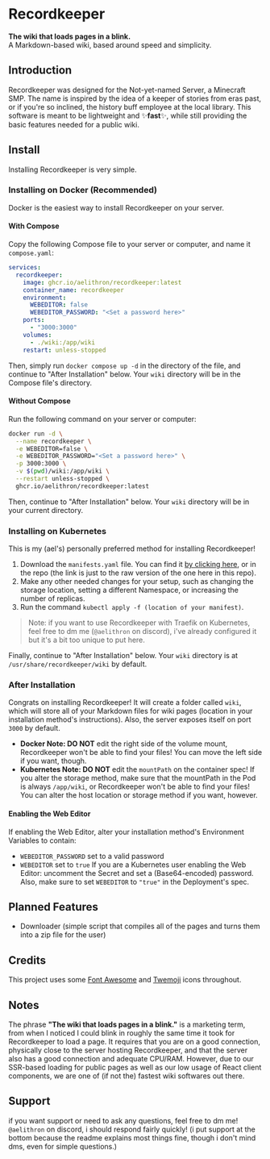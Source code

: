 # Recordkeeper
**The wiki that loads pages in a blink.**\
A Markdown-based wiki, based around speed and simplicity.
## Introduction
Recordkeeper was designed for the Not-yet-named Server, a Minecraft SMP.
The name is inspired by the idea of a keeper of stories from eras past, or if you're so inclined, the history buff employee at the local library.
This software is meant to be lightweight and ✨**fast**✨, while still providing the basic features needed for a public wiki.
## Install
Installing Recordkeeper is very simple.
### Installing on Docker (Recommended)
Docker is the easiest way to install Recordkeeper on your server.
#### With Compose
Copy the following Compose file to your server or computer, and name it `compose.yaml`:
```yaml
services:
  recordkeeper:
    image: ghcr.io/aelithron/recordkeeper:latest
    container_name: recordkeeper
    environment:
      WEBEDITOR: false
      WEBEDITOR_PASSWORD: "<Set a password here>"
    ports:
      - "3000:3000"
    volumes:
      - ./wiki:/app/wiki
    restart: unless-stopped
```
Then, simply run `docker compose up -d` in the directory of the file, and continue to "After Installation" below.
Your `wiki` directory will be in the Compose file's directory.
#### Without Compose
Run the following command on your server or computer:
```bash
docker run -d \
  --name recordkeeper \
  -e WEBEDITOR=false \
  -e WEBEDITOR_PASSWORD="<Set a password here>" \
  -p 3000:3000 \
  -v $(pwd)/wiki:/app/wiki \
  --restart unless-stopped \
  ghcr.io/aelithron/recordkeeper:latest
```
Then, continue to "After Installation" below. Your `wiki` directory will be in your current directory.
### Installing on Kubernetes
This is my (ael's) personally preferred method for installing Recordkeeper!
1. Download the `manifests.yaml` file. You can find it [by clicking here](https://raw.githubusercontent.com/aelithron/recordkeeper/refs/heads/main/manifests.yaml), or in the repo (the link is just to the raw version of the one here in this repo).
2. Make any other needed changes for your setup, such as changing the storage location, setting a different Namespace, or increasing the number of replicas.
3. Run the command `kubectl apply -f (location of your manifest)`.
> Note: if you want to use Recordkeeper with Traefik on Kubernetes, feel free to dm me (`@aelithron` on discord), i've already configured it but it's a bit too unique to put here.

Finally, continue to "After Installation" below. Your `wiki` directory is at `/usr/share/recordkeeper/wiki` by default.
### After Installation
Congrats on installing Recordkeeper! It will create a folder called `wiki`, which will store all of your Markdown files for wiki pages (location in your installation method's instructions). Also, the server exposes itself on port `3000` by default.
- **Docker Note: DO NOT** edit the right side of the volume mount, Recordkeeper won't be able to find your files! You can move the left side if you want, though.
- **Kubernetes Note: DO NOT** edit the `mountPath` on the container spec! If you alter the storage method, make sure that the mountPath in the Pod is always `/app/wiki`, or Recordkeeper won't be able to find your files! You can alter the host location or storage method if you want, however.
#### Enabling the Web Editor
If enabling the Web Editor, alter your installation method's Environment Variables to contain:
- `WEBEDITOR_PASSWORD` set to a valid password
- `WEBEDITOR` set to `true`
If you are a Kubernetes user enabling the Web Editor: uncomment the Secret and set a (Base64-encoded) password. Also, make sure to set `WEBEDITOR` to `"true"` in the Deployment's spec.
## Planned Features
- Downloader (simple script that compiles all of the pages and turns them into a zip file for the user)
## Credits
This project uses some [Font Awesome](https://fontawesome.com) and [Twemoji](https://github.com/twitter/twemoji) icons throughout.
## Notes
The phrase **"The wiki that loads pages in a blink."** is a marketing term, from when I noticed I could blink in roughly the same time it took for Recordkeeper to load a page.
It requires that you are on a good connection, physically close to the server hosting Recordkeeper, and that the server also has a good connection and adequate CPU/RAM.
However, due to our SSR-based loading for public pages as well as our low usage of React client components, we are one of (if not the) fastest wiki softwares out there.
## Support
if you want support or need to ask any questions, feel free to dm me! `@aelithron` on discord, i should respond fairly quickly!
(i put support at the bottom because the readme explains most things fine, though i don't mind dms, even for simple questions.)
